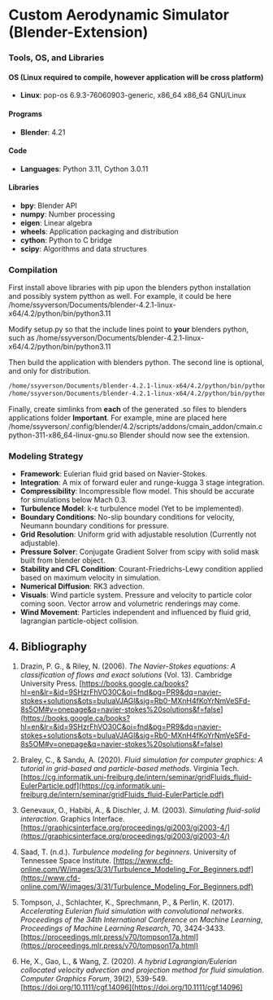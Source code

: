 # Custom Aerodynamic Simulator (Blender-Extension)

### Tools, OS, and Libraries

#### OS (Linux required to compile, however application will be cross platform)

- **Linux**: pop-os 6.9.3-76060903-generic, x86_64 x86_64 GNU/Linux

#### Programs

- **Blender**: 4.21

#### Code

- **Languages**: Python 3.11, Cython 3.0.11

#### Libraries

- **bpy**: Blender API
- **numpy**: Number processing
- **eigen**: Linear algebra
- **wheels**: Application packaging and distribution
- **cython**: Python to C bridge
- **scipy**: Algorithms and data structures

### Compilation

First install above libraries with pip upon the blenders python installation and possibly system pytthon as well. 
For example, it could be here /home/ssyverson/Documents/blender-4.2.1-linux-x64/4.2/python/bin/python3.11

Modify setup.py so that the include lines point to **your** blenders python, such as /home/ssyverson/Documents/blender-4.2.1-linux-x64/4.2/python/bin/python3.11

Then build the application with blenders python.
The second line is optional, and only for distribution.
```bash
/home/ssyverson/Documents/blender-4.2.1-linux-x64/4.2/python/bin/python3.11 setup.py build_ext --inplace
/home/ssyverson/Documents/blender-4.2.1-linux-x64/4.2/python/bin/python3.11 setup.py bdist_wheel
```

Finally, create simlinks from **each** of the generated .so files to blenders applications folder **Important**.
For example, mine are placed here /home/ssyverson/.config/blender/4.2/scripts/addons/cmain_addon/cmain.cpython-311-x86_64-linux-gnu.so
Blender should now see the extension.

### Modeling Strategy

- **Framework**: Eulerian fluid grid based on Navier-Stokes.
- **Integration**: A mix of forward euler and runge-kugga 3 stage integration.
- **Compressibility**: Incompressible flow model. This should be accurate for simulations below Mach 0.3.
- **Turbulence Model**: k-ε turbulence model (Yet to be implemented).
- **Boundary Conditions**: No-slip boundary conditions for velocity, Neumann boundary conditions for pressure.
- **Grid Resolution**: Uniform grid with adjustable resolution (Currently not adjustable).
- **Pressure Solver**: Conjugate Gradient Solver from scipy with solid mask built from blender object.
- **Stability and CFL Condition**: Courant-Friedrichs-Lewy condition applied based on maximum velocity in simulation.
- **Numerical Diffusion**: RK3 advection.
- **Visuals**: Wind particle system. Pressure and velocity to particle color coming soon. Vector arrow and volumetric renderings may come.
- **Wind Movement**: Particles independent and influenced by fluid grid, lagrangian particle-object collision.

## 4. Bibliography

1. Drazin, P. G., & Riley, N. (2006). *The Navier-Stokes equations: A classification of flows and exact solutions* (Vol. 13). Cambridge University Press. [https://books.google.ca/books?hl=en&lr=&id=9SHzrFhVO30C&oi=fnd&pg=PR9&dq=navier-stokes+solutions&ots=buIuaVJAGl&sig=Rb0-MXnH4fKoYrNmVeSFd-8s5OM#v=onepage&q=navier-stokes%20solutions&f=false](https://books.google.ca/books?hl=en&lr=&id=9SHzrFhVO30C&oi=fnd&pg=PR9&dq=navier-stokes+solutions&ots=buIuaVJAGl&sig=Rb0-MXnH4fKoYrNmVeSFd-8s5OM#v=onepage&q=navier-stokes%20solutions&f=false)

2. Braley, C., & Sandu, A. (2020). *Fluid simulation for computer graphics: A tutorial in grid-based and particle-based methods*. Virginia Tech. [https://cg.informatik.uni-freiburg.de/intern/seminar/gridFluids_fluid-EulerParticle.pdf](https://cg.informatik.uni-freiburg.de/intern/seminar/gridFluids_fluid-EulerParticle.pdf)

3. Genevaux, O., Habibi, A., & Dischler, J. M. (2003). *Simulating fluid-solid interaction*. Graphics Interface. [https://graphicsinterface.org/proceedings/gi2003/gi2003-4/](https://graphicsinterface.org/proceedings/gi2003/gi2003-4/)

4. Saad, T. (n.d.). *Turbulence modeling for beginners*. University of Tennessee Space Institute. [https://www.cfd-online.com/W/images/3/31/Turbulence_Modeling_For_Beginners.pdf](https://www.cfd-online.com/W/images/3/31/Turbulence_Modeling_For_Beginners.pdf)

5. Tompson, J., Schlachter, K., Sprechmann, P., & Perlin, K. (2017). *Accelerating Eulerian fluid simulation with convolutional networks*. *Proceedings of the 34th International Conference on Machine Learning*, *Proceedings of Machine Learning Research*, 70, 3424-3433. [https://proceedings.mlr.press/v70/tompson17a.html](https://proceedings.mlr.press/v70/tompson17a.html)

6. He, X., Gao, L., & Wang, Z. (2020). *A hybrid Lagrangian/Eulerian collocated velocity advection and projection method for fluid simulation*. *Computer Graphics Forum*, 39(2), 539-549. [https://doi.org/10.1111/cgf.14096](https://doi.org/10.1111/cgf.14096)
